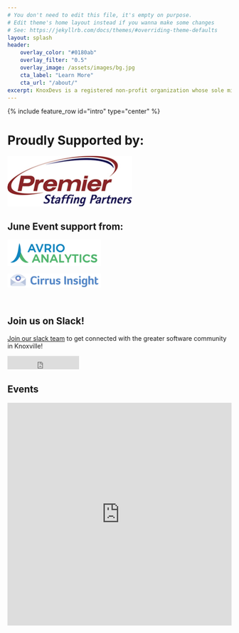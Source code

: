 ```yaml
---
# You don't need to edit this file, it's empty on purpose.
# Edit theme's home layout instead if you wanna make some changes
# See: https://jekyllrb.com/docs/themes/#overriding-theme-defaults
layout: splash
header:
    overlay_color: "#0180ab"
    overlay_filter: "0.5"
    overlay_image: /assets/images/bg.jpg
    cta_label: "Learn More"
    cta_url: "/about/"
excerpt: KnoxDevs is a registered non-profit organization whose sole mission is to foster a healthy software developer community in Knoxville, TN.
---
```


{% include feature_row id="intro" type="center" %}

# Proudly Supported by:

<a href="http://www.premierstaffingpartners.com/" target="_blank"><img src="/assets/images/sponsors/premier_staffing.jpg" alt="Premier Staffing" style="width:20em" /></a>

## June Event support from:

<div id="row">
<a href="http://avrioanalytics.com/" target="_blank"><img src="/assets/images/sponsors/avrio_analytics.png" alt="Avrio Analytics" style="width:15em" /></a>

<a href="https://www.cirrusinsight.com/" target="_blank"><img src="/assets/images/sponsors/cirrus_insight.png" alt="Cirrus Insight" style="width:15em" /></a>

</div>
<br/>

## Join us on Slack!

[Join our slack team](http://knoxdevs-slackin.herokuapp.com/) to get connected with the greater software community in Knoxville!

<iframe src="http://knoxdevs-slackin.herokuapp.com/iframe?large" class="__slackin" style="border-width: 0px; width: 161px; height: 30px; visibility: visible;"></iframe>

<br/>

<h2 id="Events">Events</h2>

<iframe src="https://calendar.google.com/calendar/b/1/embed?showTitle=0&amp;showNav=0&amp;showPrint=0&amp;showCalendars=0&amp;showTz=0&amp;height=600&amp;wkst=1&amp;bgcolor=%23FFFFFF&amp;src=support%40knoxdevs.com&amp;color=%231B887A&amp;ctz=America%2FNew_York" style="border-width:0" width="100%" max-width = "700" height="500" frameborder="0" scrolling="no"></iframe>